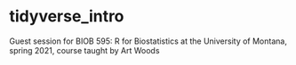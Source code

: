 # tidyverse_intro
Guest session for BIOB 595: R for Biostatistics at the University of Montana, spring 2021, course taught by Art Woods
